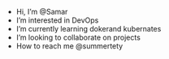 - Hi, I’m @Samar
- I’m interested in DevOps
- I’m currently learning dokerand kubernates
- I’m looking to collaborate on projects
- How to reach me @summertety

<!---
Samartety/Samartety is a ✨ special ✨ repository because its `README.md` (this file) appears on your GitHub profile.
You can click the Preview link to take a look at your changes.
--->
